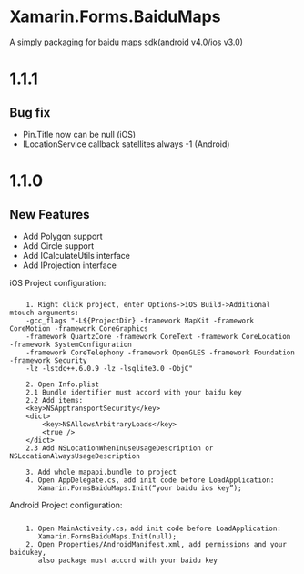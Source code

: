# Xamarin.Forms.BaiduMaps
A simply packaging for baidu maps sdk(android v4.0/ios v3.0)

# 1.1.1

## Bug fix

* Pin.Title now can be null (iOS)
* ILocationService callback satellites always -1 (Android)

# 1.1.0

## New Features

* Add Polygon support
* Add Circle support
* Add ICalculateUtils interface
* Add IProjection interface

iOS Project configuration:
###
        1. Right click project, enter Options->iOS Build->Additional mtouch arguments:  
        -gcc_flags "-L${ProjectDir} -framework MapKit -framework CoreMotion -framework CoreGraphics
        -framework QuartzCore -framework CoreText -framework CoreLocation -framework SystemConfiguration  
        -framework CoreTelephony -framework OpenGLES -framework Foundation -framework Security  
        -lz -lstdc++.6.0.9 -lz -lsqlite3.0 -ObjC"

        2. Open Info.plist
        2.1 Bundle identifier must accord with your baidu key
        2.2 Add items:
        <key>NSApptransportSecurity</key>
        <dict>
            <key>NSAllowsArbitraryLoads</key>
            <true />
        </dict>
        2.3 Add NSLocationWhenInUseUsageDescription or NSLocationAlwaysUsageDescription

        3. Add whole mapapi.bundle to project
        4. Open AppDelegate.cs, add init code before LoadApplication:  
           Xamarin.FormsBaiduMaps.Init(“your baidu ios key”);

Android Project configuration:
###
        1. Open MainActiveity.cs，add init code before LoadApplication:  
           Xamarin.FormsBaiduMaps.Init(null);
        2. Open Properties/AndroidManifest.xml, add permissions and your baidukey,  
           also package must accord with your baidu key
